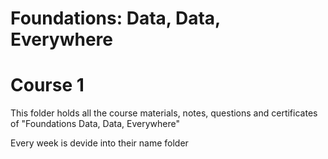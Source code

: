 # Foundations: Data, Data, Everywhere
# Course 1
This folder holds all the course materials, notes, questions and certificates of "Foundations Data, Data, Everywhere"

Every week is devide into their name folder

